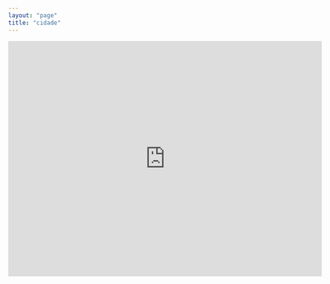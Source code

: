 ```yaml
---
layout: "page"
title: "cidade"
---
```


<iframe style="width:640px;height:480px;border:0px;" src="https://cables.gl/view/63bb6b26d053a1d54a209e63"></iframe>
